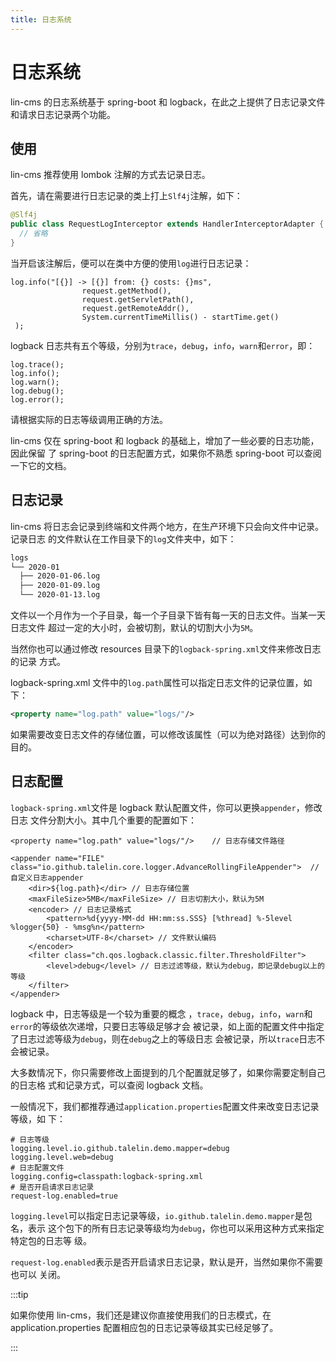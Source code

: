 ```yaml
---
title: 日志系统
---
```


# <H2Icon />日志系统

lin-cms 的日志系统基于 spring-boot 和 logback，在此之上提供了日志记录文件和请求日志记录两个功能。

## 使用

lin-cms 推荐使用 lombok 注解的方式去记录日志。

首先，请在需要进行日志记录的类上打上`Slf4j`注解，如下：

```java
@Slf4j
public class RequestLogInterceptor extends HandlerInterceptorAdapter {
  // 省略
}
```

当开启该注解后，便可以在类中方便的使用`log`进行日志记录：

```
log.info("[{}] -> [{}] from: {} costs: {}ms",
                request.getMethod(),
                request.getServletPath(),
                request.getRemoteAddr(),
                System.currentTimeMillis() - startTime.get()
 );
```

logback 日志共有五个等级，分别为`trace`，`debug`，`info`，`warn`和`error`，即：

```
log.trace();
log.info();
log.warn();
log.debug();
log.error();
```

请根据实际的日志等级调用正确的方法。

lin-cms 仅在 spring-boot 和 logback 的基础上，增加了一些必要的日志功能，因此保留
了 spring-boot 的日志配置方式，如果你不熟悉 spring-boot 可以查阅一下它的文档。

## 日志记录

lin-cms 将日志会记录到终端和文件两个地方，在生产环境下只会向文件中记录。记录日志
的文件默认在工作目录下的`log`文件夹中，如下：

```bash
logs
└── 2020-01
  ├── 2020-01-06.log
  ├── 2020-01-09.log
  └── 2020-01-13.log
```

文件以一个月作为一个子目录，每一个子目录下皆有每一天的日志文件。当某一天日志文件
超过一定的大小时，会被切割，默认的切割大小为`5M`。

当然你也可以通过修改 resources 目录下的`logback-spring.xml`文件来修改日志的记录
方式。

logback-spring.xml 文件中的`log.path`属性可以指定日志文件的记录位置，如下：

```xml
<property name="log.path" value="logs/"/>
```

如果需要改变日志文件的存储位置，可以修改该属性（可以为绝对路径）达到你的目的。

## 日志配置

`logback-spring.xml`文件是 logback 默认配置文件，你可以更换`appender`，修改日志
文件分割大小。其中几个重要的配置如下：

```
<property name="log.path" value="logs/"/>    // 日志存储文件路径
```

```
<appender name="FILE" class="io.github.talelin.core.logger.AdvanceRollingFileAppender">  // 自定义日志appender
    <dir>${log.path}</dir> // 日志存储位置
    <maxFileSize>5MB</maxFileSize> // 日志切割大小，默认为5M
    <encoder> // 日志记录格式
        <pattern>%d{yyyy-MM-dd HH:mm:ss.SSS} [%thread] %-5level %logger{50} - %msg%n</pattern>
        <charset>UTF-8</charset> // 文件默认编码
    </encoder>
    <filter class="ch.qos.logback.classic.filter.ThresholdFilter">
        <level>debug</level> // 日志过滤等级，默认为debug，即记录debug以上的等级
    </filter>
</appender>
```

logback 中，日志等级是一个较为重要的概念
，`trace`，`debug`，`info`，`warn`和`error`的等级依次递增，只要日志等级足够才会
被记录，如上面的配置文件中指定了日志过滤等级为`debug`，则在`debug`之上的等级日志
会被记录，所以`trace`日志不会被记录。

大多数情况下，你只需要修改上面提到的几个配置就足够了，如果你需要定制自己的日志格
式和记录方式，可以查阅 logback 文档。

一般情况下，我们都推荐通过`application.properties`配置文件来改变日志记录等级，如
下：

```properties
# 日志等级
logging.level.io.github.talelin.demo.mapper=debug
logging.level.web=debug
# 日志配置文件
logging.config=classpath:logback-spring.xml
# 是否开启请求日志记录
request-log.enabled=true
```

`logging.level`可以指定日志记录等级，`io.github.talelin.demo.mapper`是包名，表示
这个包下的所有日志记录等级均为`debug`，你也可以采用这种方式来指定特定包的日志等
级。

`request-log.enabled`表示是否开启请求日志记录，默认是开，当然如果你不需要也可以
关闭。

:::tip

如果你使用 lin-cms，我们还是建议你直接使用我们的日志模式，在
application.properties 配置相应包的日志记录等级其实已经足够了。

:::

<RightMenu />
